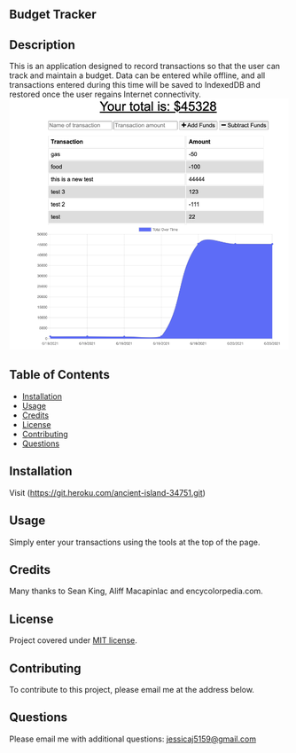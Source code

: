## Budget Tracker

## Description
This is an application designed to record transactions so that the user can track and maintain a budget. Data can be entered while offline, and all transactions entered during this time will be saved to IndexedDB and restored once the user regains Internet connectivity. 
![Screenshot of app](/images/screenshot.png "Budget Tracker")


## Table of Contents
* [Installation](#installation)
* [Usage](#usage)
* [Credits](#credits)
* [License](#license)
* [Contributing](#contributing)
* [Questions](#Questions)
  

## Installation
Visit (https://git.heroku.com/ancient-island-34751.git)

## Usage
Simply enter your transactions using the tools at the top of the page. 

## Credits
Many thanks to Sean King, Aliff Macapinlac and encycolorpedia.com.

## License
Project covered under [MIT license](https://choosealicense.com/licenses/mit/).

## Contributing
To contribute to this project, please email me at the address below. 

## Questions  

Please email me with additional questions: jessicaj5159@gmail.com